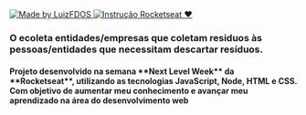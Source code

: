   <a href="https://luizfdos.github.io">
    <img alt="Made by LuizFDOS" src="https://img.shields.io/badge/made%20by-LuizFDOS-%237519C1">
  </a>
   <a href="https://rocketseat.com.br">
    <img alt="Instrução Rocketseat ♥" src="https://img.shields.io/badge/Instutor-MaykBrito-%237519C1">
  </a>
  



<h3>O ecoleta entidades/empresas que coletam residuos às pessoas/entidades que necessitam descartar resíduos.</h3>

<h4>
Projeto desenvolvido na semana **Next Level Week** da **Rocketseat**, utilizando as tecnologias JavaScript, Node, HTML e CSS. Com objetivo de aumentar meu conhecimento e avançar meu aprendizado na área do desenvolvimento web
</h4>


